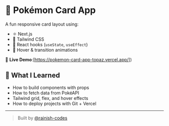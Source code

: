 # 🧠 Pokémon Card App

A fun responsive card layout using:
- ⚛️ Next.js
- 💨 Tailwind CSS
- 🧠 React hooks (`useState`, `useEffect`)
- 🎨 Hover & transition animations

🔗 **Live Demo**:[https://pokemon-card-app-topaz.vercel.app/])


## 🚀 What I Learned
- How to build components with props
- How to fetch data from PokéAPI
- Tailwind grid, flex, and hover effects
- How to deploy projects with Git + Vercel

---

> Built by [@rajnish-codes](https://github.com/rajnish-codes)
